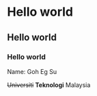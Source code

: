 # Hello world
## Hello world
### Hello world

Name: Goh Eg Su

~~Universiti~~ **Teknologi** Malaysia
